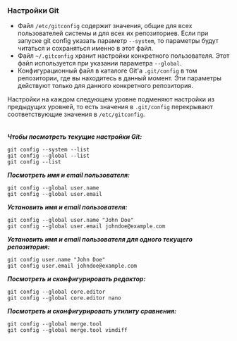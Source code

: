 ### Настройки Git

- Файл `/etc/gitconfig` содержит значения, общие для всех пользователей системы и для всех их репозиториев. Если при запуске git config указать параметр `--system`, то параметры будут читаться и сохраняться именно в этот файл.
- Файл `~/.gitconfig` хранит настройки конкретного пользователя. Этот файл используется при указании параметра `--global`.
- Конфигурационный файл в каталоге Git'а `.git/config` в том репозитории, где вы находитесь в данный момент. Эти параметры действуют только для данного конкретного репозитория. 

Настройки на каждом следующем уровне подменяют настройки из предыдущих уровней, то есть значения в `.git/config` перекрывают соответствующие значения в `/etc/gitconfig`.
<br><br><br>
***Чтобы посмотреть текущие настройки Git:***
```
git config --system --list
git config --global --list
git config --list
```
***Посмотреть имя и email пользователя:***
```
git config --global user.name
git config --global user.email
```
***Установить имя и email пользователя:***
```
git config --global user.name "John Doe"
git config --global user.email johndoe@example.com
```
***Установить имя и email пользователя для одного текущего репозитория:***
```
git config user.name "John Doe"
git config user.email johndoe@example.com
```
***Посмотреть и сконфигурировать редактор:***
```
git config --global core.editor
git config --global core.editor nano
```
***Посмотреть и сконфигурировать утилиту сравнения:***
```
git config --global merge.tool
git config --global merge.tool vimdiff
```
